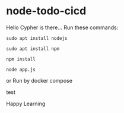 # node-todo-cicd
Hello Cypher is there...
Run these commands:


`sudo apt install nodejs`


`sudo apt install npm`


`npm install`

`node app.js`

or Run by docker compose

test

Happy Learning
